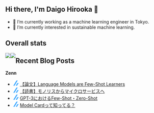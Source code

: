 ## Hi there, I'm Daigo Hirooka 👋

- 🔭 I’m currently working as a machine learning engineer in Tokyo.
- 🌱 I’m currently interested in sustainable machine learning.

## Overall stats

<p>
<a href="https://github.com/anuraghazra/github-readme-stats">
  <img align="left" src="https://github-readme-stats.vercel.app/api?username=daigo0927&theme=tokyonight&count_private=true&show_icons=true" />
</a>
<a href="https://github.com/anuraghazra/github-readme-stats">
  <img align="left" src="https://github-readme-stats.vercel.app/api/top-langs/?username=daigo0927&theme=tokyonight&hide=jupyter%20notebook" />
</a>
</p>

## Recent Blog Posts
<!--[START github.com/ikawaha/feedsnippet]--><!--[2021-02-26T18:27:13Z]-->
**Zenn**
 * ![](./icons/zenn.png) [【論文】Language Models are Few-Shot Learners](https://zenn.dev/dhirooka/articles/dc3d31f15cccb6)
 * ![](./icons/zenn.png) [【読書】モノリスからマイクロサービスへ](https://zenn.dev/dhirooka/articles/206dd48696f006)
 * ![](./icons/zenn.png) [GPT-3におけるFew-Shot・Zero-Shot](https://zenn.dev/dhirooka/articles/34205e1b423a80)
 * ![](./icons/zenn.png) [Model Cardって知ってる？](https://zenn.dev/dhirooka/articles/c2b3d52e31cd10)
 <!--[END github.com/ikawaha/feedsnippet]-->

<!--
**daigo0927/daigo0927** is a ✨ _special_ ✨ repository because its `README.md` (this file) appears on your GitHub profile.

Here are some ideas to get you started:

- 🔭 I’m currently working on ...
- 🌱 I’m currently learning ...
- 👯 I’m looking to collaborate on ...
- 🤔 I’m looking for help with ...
- 💬 Ask me about ...
- 📫 How to reach me: ...
- 😄 Pronouns: ...
- ⚡ Fun fact: ...
-->
